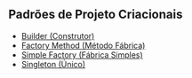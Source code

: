 ## Padrões de Projeto Criacionais

* [Builder (Construtor)](https://github.com/JulianCambraia/padroes-de-projeto/tree/main/criacionais/builder)
* [Factory Method (Método Fábrica)](https://github.com/JulianCambraia/padroes-de-projeto/tree/main/criacionais/factory-method)
* [Simple Factory (Fábrica Simples)](https://github.com/JulianCambraia/padroes-de-projeto/tree/main/criacionais/simple-factory)
* [Singleton (Único)](https://github.com/JulianCambraia/padroes-de-projeto/tree/main/criacionais/singleton)